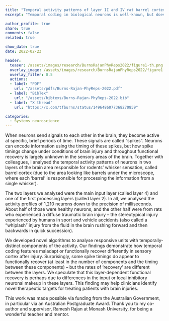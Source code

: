 ```yaml
---
title: "Temporal activity patterns of layer II and IV rat barrel cortex neurons in healthy and injured conditions"
excerpt: "Temporal coding in biological neurons is well-known, but does it change in brain injury and can it functionally recover to pre-injury coding schemas?"

author_profile: true
share: true
comments: false
related: true

show_date: true
date: 2022-02-23

header:
  teaser: /assets/images/research/BurnsRajanPhyReps2022/figure1-th.png
  overlay_image: /assets/images/research/BurnsRajanPhyReps2022/figure1.png
  overlay_filter: 0.5
  actions:
  - label: "PDF"
    url: "/assets/pdfs/Burns-Rajan-PhyReps-2022.pdf"
  - label: "BibTex"
    url: "/assets/bibtexs/Burns-Rajan-PhyReps-2022.bib"
  - label: "X thread"
    url: "https://x.com/tfburns/status/1496486077368270859"

categories:
  - Systems neuroscience
---
```


When neurons send signals to each other in the brain, they become active at specific, brief periods of time. These signals are called “spikes”. Neurons can encode information using the timing of these spikes, but how spike timings change under conditions of brain injury and throughout functional recovery is largely unknown in the sensory areas of the brain. Together with colleagues, I analysed the temporal activity patterns of neurons in two layers of the brain area responsible for rodents’ whisker sensation, called barrel cortex (due to the area looking like barrels under the microscope, where each ‘barrel’ is responsible for processing the information from a single whisker).

The two layers we analysed were the main input layer (called layer 4) and one of the first processing layers (called layer 2). In all, we analysed the activity profiles of 1,210 neurons down to the precision of milliseconds. About half of those were healthy neurons, and the other half were from rats who experienced a diffuse traumatic brain injury – the stereotypical injury experienced by humans in sport and vehicle accidents (also called a “whiplash” injury from the fluid in the brain rushing forward and then backwards in quick succession).

We developed novel algorithms to analyse responsive units with temporally-distinct components of the activity. Our findings demonstrate how temporal coding features maladapt or functionally recover differently in sensory cortex after injury. Surprisingly, some spike timings do appear to functionally recover (at least in the number of components and the timing between these components) – but the rates of ‘recovery’ are different between the layers. We speculate that this layer-dependent functional recovery is perhaps due to differences in the input or local inhibitory neuronal makeup in these layers. This finding may help clinicians identify novel therapeutic targets for treating patients with brain injuries.

This work was made possible via funding from the Australian Government, in particular via an Australian Postgraduate Award. Thank you to my co-author and supervisor, Ramesh Rajan at Monash University, for being a wonderful teacher and mentor.